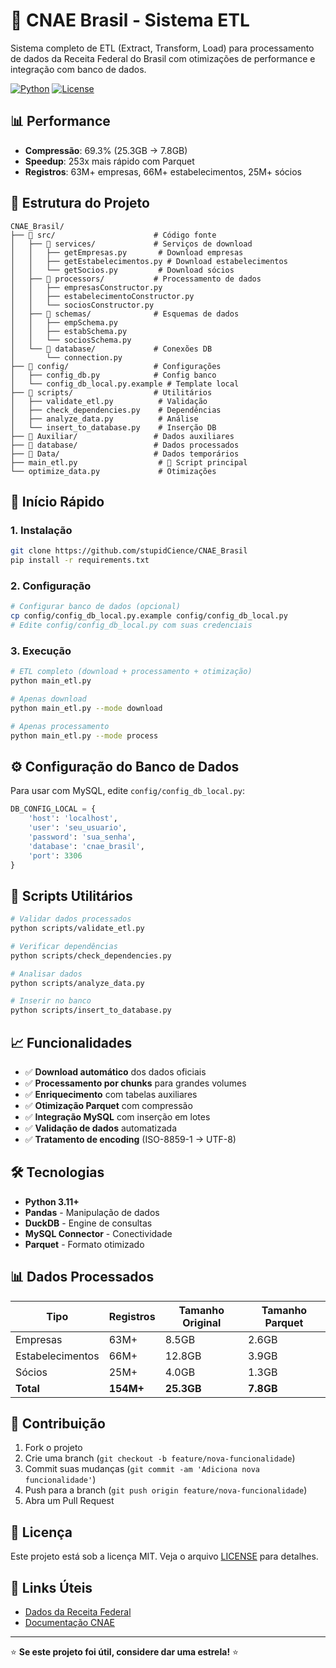 # 🏢 CNAE Brasil - Sistema ETL

Sistema completo de ETL (Extract, Transform, Load) para processamento de dados da Receita Federal do Brasil com otimizações de performance e integração com banco de dados.

[![Python](https://img.shields.io/badge/Python-3.11+-blue.svg)](https://python.org)
[![License](https://img.shields.io/badge/License-MIT-green.svg)](LICENSE)

## 📊 Performance

- **Compressão**: 69.3% (25.3GB → 7.8GB)
- **Speedup**: 253x mais rápido com Parquet
- **Registros**: 63M+ empresas, 66M+ estabelecimentos, 25M+ sócios

## 📁 Estrutura do Projeto

```
CNAE_Brasil/
├── 📂 src/                      # Código fonte
│   ├── 📂 services/             # Serviços de download
│   │   ├── getEmpresas.py       # Download empresas
│   │   ├── getEstabelecimentos.py # Download estabelecimentos
│   │   └── getSocios.py         # Download sócios
│   ├── 📂 processors/           # Processamento de dados
│   │   ├── empresasConstructor.py
│   │   ├── estabelecimentoConstructor.py
│   │   └── sociosConstructor.py
│   ├── 📂 schemas/              # Esquemas de dados
│   │   ├── empSchema.py
│   │   ├── estabSchema.py
│   │   └── sociosSchema.py
│   └── 📂 database/             # Conexões DB
│       └── connection.py
├── 📂 config/                   # Configurações
│   ├── config_db.py            # Config banco
│   └── config_db_local.py.example # Template local
├── 📂 scripts/                  # Utilitários
│   ├── validate_etl.py          # Validação
│   ├── check_dependencies.py    # Dependências
│   ├── analyze_data.py          # Análise
│   └── insert_to_database.py    # Inserção DB
├── 📂 Auxiliar/                 # Dados auxiliares
├── 📂 database/                 # Dados processados
├── 📂 Data/                     # Dados temporários
├── main_etl.py                  # 🚀 Script principal
└── optimize_data.py             # Otimizações
```

## 🚀 Início Rápido

### 1. Instalação

```bash
git clone https://github.com/stupidCience/CNAE_Brasil
pip install -r requirements.txt
```

### 2. Configuração

```bash
# Configurar banco de dados (opcional)
cp config/config_db_local.py.example config/config_db_local.py
# Edite config/config_db_local.py com suas credenciais
```

### 3. Execução

```bash
# ETL completo (download + processamento + otimização)
python main_etl.py

# Apenas download
python main_etl.py --mode download

# Apenas processamento
python main_etl.py --mode process
```

## ⚙️ Configuração do Banco de Dados

Para usar com MySQL, edite `config/config_db_local.py`:

```python
DB_CONFIG_LOCAL = {
    'host': 'localhost',
    'user': 'seu_usuario',
    'password': 'sua_senha',
    'database': 'cnae_brasil',
    'port': 3306
}
```

## 🔧 Scripts Utilitários

```bash
# Validar dados processados
python scripts/validate_etl.py

# Verificar dependências
python scripts/check_dependencies.py

# Analisar dados
python scripts/analyze_data.py

# Inserir no banco
python scripts/insert_to_database.py
```

## 📈 Funcionalidades

- ✅ **Download automático** dos dados oficiais
- ✅ **Processamento por chunks** para grandes volumes
- ✅ **Enriquecimento** com tabelas auxiliares
- ✅ **Otimização Parquet** com compressão
- ✅ **Integração MySQL** com inserção em lotes
- ✅ **Validação de dados** automatizada
- ✅ **Tratamento de encoding** (ISO-8859-1 → UTF-8)

## 🛠️ Tecnologias

- **Python 3.11+**
- **Pandas** - Manipulação de dados
- **DuckDB** - Engine de consultas
- **MySQL Connector** - Conectividade
- **Parquet** - Formato otimizado

## 📊 Dados Processados

| Tipo | Registros | Tamanho Original | Tamanho Parquet |
|------|-----------|------------------|-----------------|
| Empresas | 63M+ | 8.5GB | 2.6GB |
| Estabelecimentos | 66M+ | 12.8GB | 3.9GB |
| Sócios | 25M+ | 4.0GB | 1.3GB |
| **Total** | **154M+** | **25.3GB** | **7.8GB** |

## 🤝 Contribuição

1. Fork o projeto
2. Crie uma branch (`git checkout -b feature/nova-funcionalidade`)
3. Commit suas mudanças (`git commit -am 'Adiciona nova funcionalidade'`)
4. Push para a branch (`git push origin feature/nova-funcionalidade`)
5. Abra um Pull Request

## 📄 Licença

Este projeto está sob a licença MIT. Veja o arquivo [LICENSE](LICENSE) para detalhes.

## 🔗 Links Úteis

- [Dados da Receita Federal](http://www.receita.fazenda.gov.br/publico/cnpj/dicionario.html)
- [Documentação CNAE](https://concla.ibge.gov.br/classificacoes/por-tema/atividades-economicas/cnae)

---

⭐ **Se este projeto foi útil, considere dar uma estrela!** ⭐
